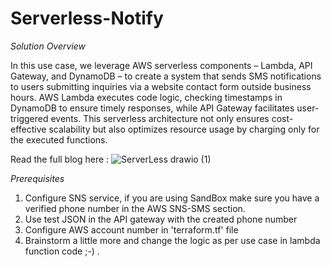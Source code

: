 # Serverless-Notify

*Solution Overview* 


In this use case, we leverage AWS serverless components – Lambda, API Gateway, and DynamoDB – to create a system that sends SMS notifications to users submitting inquiries via a website contact form outside business hours. AWS Lambda executes code logic, checking timestamps in DynamoDB to ensure timely responses, while API Gateway facilitates user-triggered events. This serverless architecture not only ensures cost-effective scalability but also optimizes resource usage by charging only for the executed functions.

Read the full blog here : 
![ServerLess drawio (1)](https://github.com/Saumil343/Serverless-Notify/assets/53990452/05c2e071-b5a9-492c-81e0-9c45f9acee6b)


*Prerequisites*
1. Configure SNS service, if you are using SandBox make sure you have a verified phone number in the AWS SNS-SMS section.
2. Use test JSON in the API gateway with the created phone number
3. Configure AWS account number in 'terraform.tf' file
4. Brainstorm a little more and change the logic as per use case in lambda function code ;-) .
